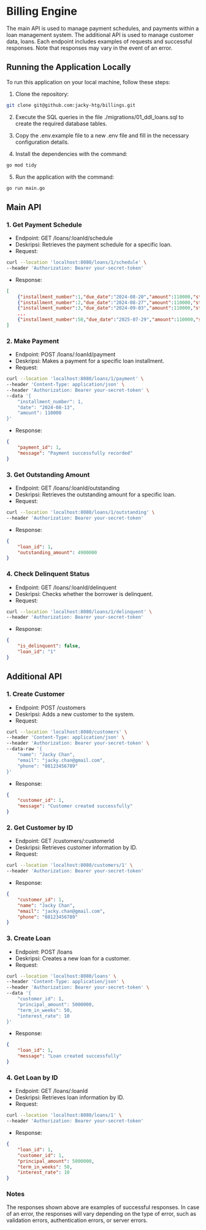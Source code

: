 # Billing Engine
The main API is used to manage payment schedules, and payments within a loan management system. The additional API is used to manage customer data, loans. Each endpoint includes examples of requests and successful responses. Note that responses may vary in the event of an error.

## Running the Application Locally
To run this application on your local machine, follow these steps:
1. Clone the repository:

```sh
git clone git@github.com:jacky-htg/billings.git
```

2. Execute the SQL queries in the file ./migrations/01_ddl_loans.sql to create the required database tables.

3. Copy the .env.example file to a new .env file and fill in the necessary configuration details.

4. Install the dependencies with the command:

```sh
go mod tidy
```

5. Run the application with the command:

```sh
go run main.go
```

## Main API

### 1. Get Payment Schedule
- Endpoint: GET /loans/:loanId/schedule
- Deskripsi: Retrieves the payment schedule for a specific loan.
- Request:
```bash
curl --location 'localhost:8080/loans/1/schedule' \
--header 'Authorization: Bearer your-secret-token'
```
- Response:
```json
[
    {"installment_number":1,"due_date":"2024-08-20","amount":110000,"status":"Unpaid"},
    {"installment_number":2,"due_date":"2024-08-27","amount":110000,"status":"Unpaid"},
    {"installment_number":3,"due_date":"2024-09-03","amount":110000,"status":"Unpaid"},
    ...
    {"installment_number":50,"due_date":"2025-07-29","amount":110000,"status":"Unpaid"}
]
```

### 2. Make Payment
- Endpoint: POST /loans/:loanId/payment
- Deskripsi: Makes a payment for a specific loan installment.
- Request:
```bash
curl --location 'localhost:8080/loans/1/payment' \
--header 'Content-Type: application/json' \
--header 'Authorization: Bearer your-secret-token' \
--data '{
    "installment_number": 1,
    "date": "2024-08-13",
    "amount": 110000 
}'
```
- Response:
```json
{
    "payment_id": 1,
    "message": "Payment successfully recorded"
}
```

### 3. Get Outstanding Amount
- Endpoint: GET /loans/:loanId/outstanding
- Deskripsi: Retrieves the outstanding amount for a specific loan.
- Request:
```bash
curl --location 'localhost:8080/loans/1/outstanding' \
--header 'Authorization: Bearer your-secret-token'
```
- Response:
```json
{
    "loan_id": 1,
    "outstanding_amount": 4900000
}
```

### 4. Check Delinquent Status
- Endpoint: GET /loans/:loanId/delinquent
- Deskripsi: Checks whether the borrower is delinquent.
- Request:
```bash
curl --location 'localhost:8080/loans/1/delinquent' \
--header 'Authorization: Bearer your-secret-token'
```
- Response:
```json
{
    "is_delinquent": false,
    "loan_id": "1"
}
```

## Additional API
### 1. Create Customer
- Endpoint: POST /customers
- Deskripsi: Adds a new customer to the system.
- Request:
```bash
curl --location 'localhost:8080/customers' \
--header 'Content-Type: application/json' \
--header 'Authorization: Bearer your-secret-token' \
--data-raw '{
    "name": "Jacky Chan",
    "email": "jacky.chan@gmail.com",
    "phone": "08123456789"
}'
```
- Response:
```json
{
    "customer_id": 1,
    "message": "Customer created successfully"
}
```

### 2. Get Customer by ID
- Endpoint: GET /customers/:customerId
- Deskripsi: Retrieves customer information by ID.
- Request:
```bash
curl --location 'localhost:8080/customers/1' \
--header 'Authorization: Bearer your-secret-token'
```
- Response:
```json
{
    "customer_id": 1,
    "name": "Jacky Chan",
    "email": "jacky.chan@gmail.com",
    "phone": "08123456789"
}
```

### 3. Create Loan
- Endpoint: POST /loans
- Deskripsi: Creates a new loan for a customer.
- Request:
```bash
curl --location 'localhost:8080/loans' \
--header 'Content-Type: application/json' \
--header 'Authorization: Bearer your-secret-token' \
--data '{
    "customer_id": 1,
    "principal_amount": 5000000,
    "term_in_weeks": 50,
    "interest_rate": 10
}'
```
- Response:
```json
{
    "loan_id": 1,
    "message": "Loan created successfully"
}
```

### 4. Get Loan by ID
- Endpoint: GET /loans/:loanId
- Deskripsi: Retrieves loan information by ID.
- Request:
```bash
curl --location 'localhost:8080/loans/1' \
--header 'Authorization: Bearer your-secret-token'
```
- Response:
```json
{
    "loan_id": 1,
    "customer_id": 1,
    "principal_amount": 5000000,
    "term_in_weeks": 50,
    "interest_rate": 10
}
```
### Notes
The responses shown above are examples of successful responses. In case of an error, the responses will vary depending on the type of error, such as validation errors, authentication errors, or server errors.
